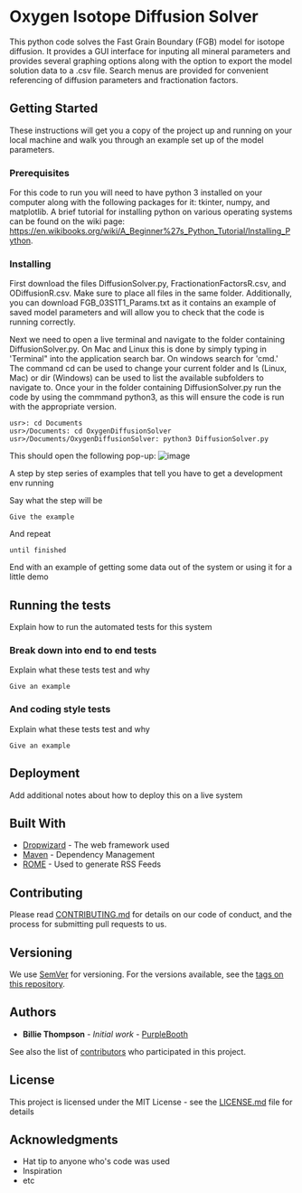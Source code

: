 # Oxygen Isotope Diffusion Solver

This python code solves the Fast Grain Boundary (FGB) model for isotope diffusion. It provides a GUI interface for inputing all mineral parameters and provides several graphing options along with the option to export the model solution data to a .csv file. Search menus are provided for convenient referencing of diffusion parameters and fractionation factors.

## Getting Started

These instructions will get you a copy of the project up and running on your local machine and walk you through an example set up of the model parameters.  

### Prerequisites

For this code to run you will need to have python 3 installed on your computer along with the following packages for it: tkinter, numpy, and matplotlib. A brief tutorial for installing python on various operating systems can be found on the wiki page: https://en.wikibooks.org/wiki/A_Beginner%27s_Python_Tutorial/Installing_Python.

### Installing

First download the files DiffusionSolver.py, FractionationFactorsR.csv, and ODiffusionR.csv. Make sure to place all files in the same folder. Additionally, you can download FGB_03S1T1_Params.txt as it contains an example of saved model parameters and will allow you to check that the code is running correctly.

Next we need to open a live terminal and navigate to the folder containing DiffusionSolver.py. On Mac and Linux this is done by simply typing in 'Terminal" into the application search bar. On windows search for 'cmd.' The command cd can be used to change your current folder and ls (Linux, Mac) or dir (Windows) can be used to list the available subfolders to navigate to. Once your in the folder containing DiffusionSolver.py run the code by using the commmand python3, as this will ensure the code is run with the appropriate version.

```
usr>: cd Documents
usr>/Documents: cd OxygenDiffusionSolver
usr>/Documents/OxygenDiffusionSolver: python3 DiffusionSolver.py
```
This should open the following pop-up:
![image](https://{https://photos.google.com/photo/AF1QipOJ8RPtTIL3a-4_saRoI4KnqHkNpb1IqYe03WPA})






A step by step series of examples that tell you have to get a development env running

Say what the step will be

```
Give the example
```

And repeat

```
until finished
```

End with an example of getting some data out of the system or using it for a little demo

## Running the tests

Explain how to run the automated tests for this system

### Break down into end to end tests

Explain what these tests test and why

```
Give an example
```

### And coding style tests

Explain what these tests test and why

```
Give an example
```

## Deployment

Add additional notes about how to deploy this on a live system

## Built With

* [Dropwizard](http://www.dropwizard.io/1.0.2/docs/) - The web framework used
* [Maven](https://maven.apache.org/) - Dependency Management
* [ROME](https://rometools.github.io/rome/) - Used to generate RSS Feeds

## Contributing

Please read [CONTRIBUTING.md](https://gist.github.com/PurpleBooth/b24679402957c63ec426) for details on our code of conduct, and the process for submitting pull requests to us.

## Versioning

We use [SemVer](http://semver.org/) for versioning. For the versions available, see the [tags on this repository](https://github.com/your/project/tags). 

## Authors

* **Billie Thompson** - *Initial work* - [PurpleBooth](https://github.com/PurpleBooth)

See also the list of [contributors](https://github.com/your/project/contributors) who participated in this project.

## License

This project is licensed under the MIT License - see the [LICENSE.md](LICENSE.md) file for details

## Acknowledgments

* Hat tip to anyone who's code was used
* Inspiration
* etc
